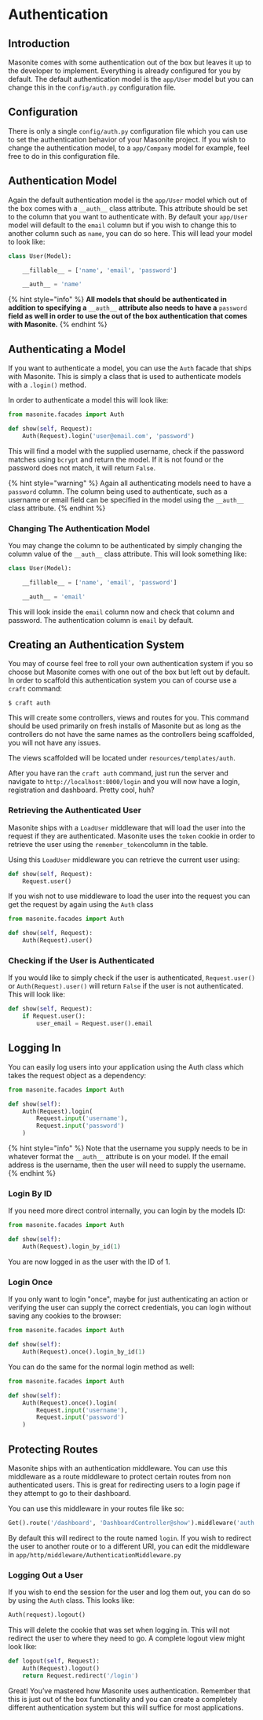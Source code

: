 # Authentication

## Introduction

Masonite comes with some authentication out of the box but leaves it up to the developer to implement. Everything is already configured for you by default. The default authentication model is the `app/User` model but you can change this in the `config/auth.py` configuration file.

## Configuration

There is only a single `config/auth.py` configuration file which you can use to set the authentication behavior of your Masonite project. If you wish to change the authentication model, to a `app/Company` model for example, feel free to do in this configuration file.

## Authentication Model

Again the default authentication model is the `app/User` model which out of the box comes with a `__auth__` class attribute. This attribute should be set to the column that you want to authenticate with. By default your `app/User` model will default to the `email` column but if you wish to change this to another column such as `name`, you can do so here. This will lead your model to look like:

```python
class User(Model):

    __fillable__ = ['name', 'email', 'password']

    __auth__ = 'name'
```

{% hint style="info" %}
**All models that should be authenticated in addition to specifying a** `__auth__` **attribute also needs to have a** `password` **field as well in order to use the out of the box authentication that comes with Masonite.**
{% endhint %}

## Authenticating a Model

If you want to authenticate a model, you can use the `Auth` facade that ships with Masonite. This is simply a class that is used to authenticate models with a `.login()` method.

In order to authenticate a model this will look like:

```python
from masonite.facades import Auth

def show(self, Request):
    Auth(Request).login('user@email.com', 'password')
```

This will find a model with the supplied username, check if the password matches using `bcrypt` and return the model. If it is not found or the password does not match, it will return `False`.

{% hint style="warning" %}
Again all authenticating models need to have a `password` column. The column being used to authenticate, such as a username or email field can be specified in the model using the `__auth__` class attribute.
{% endhint %}

### Changing The Authentication Model

You may change the column to be authenticated by simply changing the column value of the `__auth__` class attribute. This will look something like:

```python
class User(Model):

    __fillable__ = ['name', 'email', 'password']

    __auth__ = 'email'
```

This will look inside the `email` column now and check that column and password. The authentication column is `email` by default.

## Creating an Authentication System

You may of course feel free to roll your own authentication system if you so choose but Masonite comes with one out of the box but left out by default. In order to scaffold this authentication system you can of course use a `craft` command:

```text
$ craft auth
```

This will create some controllers, views and routes for you. This command should be used primarily on fresh installs of Masonite but as long as the controllers do not have the same names as the controllers being scaffolded, you will not have any issues.

The views scaffolded will be located under `resources/templates/auth`.

After you have ran the `craft auth` command, just run the server and navigate to `http://localhost:8000/login` and you will now have a login, registration and dashboard. Pretty cool, huh?

### Retrieving the Authenticated User

Masonite ships with a `LoadUser` middleware that will load the user into the request if they are authenticated. Masonite uses the `token` cookie in order to retrieve the user using the `remember_token`column in the table.

Using this `LoadUser` middleware you can retrieve the current user using:

```python
def show(self, Request):
    Request.user()
```

If you wish not to use middleware to load the user into the request you can get the request by again using the `Auth` class

```python
from masonite.facades import Auth

def show(self, Request):
    Auth(Request).user()
```

### Checking if the User is Authenticated

If you would like to simply check if the user is authenticated, `Request.user()` or `Auth(Request).user()` will return `False` if the user is not authenticated. This will look like:

```python
def show(self, Request):
    if Request.user():
        user_email = Request.user().email
```

## Logging In

You can easily log users into your application using the Auth class which takes the request object as a dependency:

```python
from masonite.facades import Auth

def show(self):
    Auth(Request).login(
        Request.input('username'),
        Request.input('password')
    )
```

{% hint style="info" %}
Note that the username you supply needs to be in whatever format the `__auth__` attribute is on your model. If the email address is the username, then the user will need to supply the username.
{% endhint %}

### Login By ID

 If you need more direct control internally, you can login by the models ID:

```python
from masonite.facades import Auth

def show(self):
    Auth(Request).login_by_id(1)
```

You are now logged in as the user with the ID of 1.

### Login Once

If you only want to login "once", maybe for just authenticating an action or verifying the user can supply the correct credentials, you can login without saving any cookies to the browser:

```python
from masonite.facades import Auth

def show(self):
    Auth(Request).once().login_by_id(1)
```

You can do the same for the normal login method as well:

```python
from masonite.facades import Auth

def show(self):
    Auth(Request).once().login(
        Request.input('username'),
        Request.input('password')
    )
```

## Protecting Routes

Masonite ships with an authentication middleware. You can use this middleware as a route middleware to protect certain routes from non authenticated users. This is great for redirecting users to a login page if they attempt to go to their dashboard.

You can use this middleware in your routes file like so:

```python
Get().route('/dashboard', 'DashboardController@show').middleware('auth')
```

By default this will redirect to the route named `login`. If you wish to redirect the user to another route or to a different URI, you can edit the middleware in `app/http/middleware/AuthenticationMiddleware.py`

### Logging Out a User

If you wish to end the session for the user and log them out, you can do so by using the `Auth` class. This looks like:

```python
Auth(request).logout()
```

This will delete the cookie that was set when logging in. This will not redirect the user to where they need to go. A complete logout view might look like:

```python
def logout(self, Request):
    Auth(Request).logout()
    return Request.redirect('/login')
```

Great! You’ve mastered how Masonite uses authentication. Remember that this is just out of the box functionality and you can create a completely different authentication system but this will suffice for most applications.

